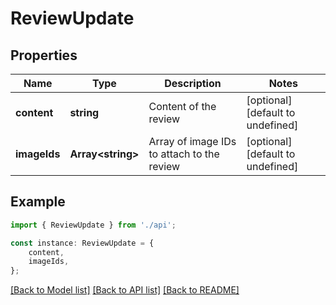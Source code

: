 # ReviewUpdate


## Properties

Name | Type | Description | Notes
------------ | ------------- | ------------- | -------------
**content** | **string** | Content of the review | [optional] [default to undefined]
**imageIds** | **Array&lt;string&gt;** | Array of image IDs to attach to the review | [optional] [default to undefined]

## Example

```typescript
import { ReviewUpdate } from './api';

const instance: ReviewUpdate = {
    content,
    imageIds,
};
```

[[Back to Model list]](../README.md#documentation-for-models) [[Back to API list]](../README.md#documentation-for-api-endpoints) [[Back to README]](../README.md)
